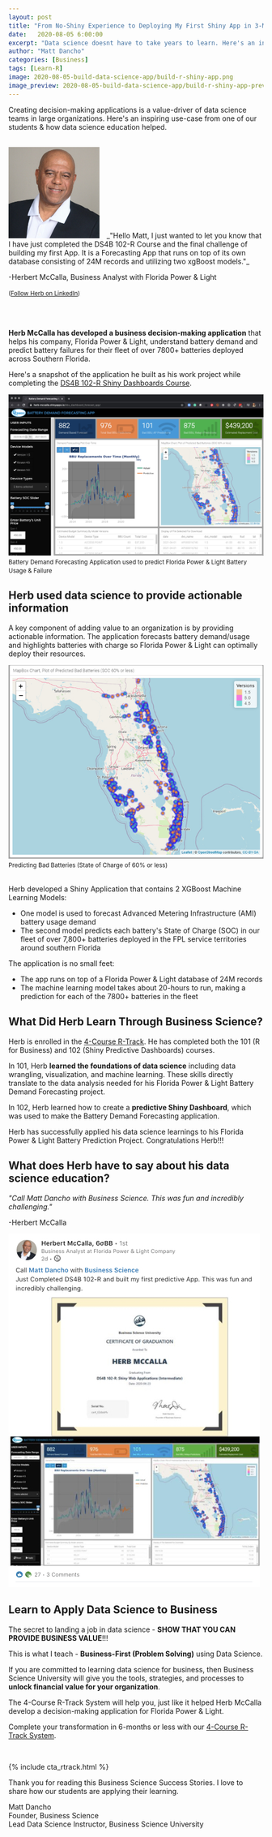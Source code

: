 ```yaml
---
layout: post
title: "From No-Shiny Experience to Deploying My First Shiny App in 3-Months"
date:   2020-08-05 6:00:00
excerpt: "Data science doesnt have to take years to learn. Here's an inspiring use-case from one of our students & how data science education helped add value to his company by creating a decision-making application."
author: "Matt Dancho"
categories: [Business]
tags: [Learn-R]
image: 2020-08-05-build-data-science-app/build-r-shiny-app.png
image_preview: 2020-08-05-build-data-science-app/build-r-shiny-app-preview.jpg
---
```




<p class="lead">
Creating decision-making applications is a value-driver of data science teams in large organizations. Here's an inspiring use-case from one of our students & how data science education helped.
</p>

<br>


<img src="/assets/2020-08-05-build-data-science-app/herb-data-scientist.jpeg" class="img-responsive img-circle pull-left" style="margin-right:10px; max-width: 180px;" />
_"Hello Matt, I just wanted to let you know that I have just completed the DS4B 102-R Course and the final challenge of building my first App. It is a Forecasting App that runs on top of its own database consisting of 24M records and utilizing two xgBoost models."_

-Herbert McCalla, Business Analyst with Florida Power & Light

<small>([Follow Herb on LinkedIn](https://www.linkedin.com/posts/activity-6681085824601329664-nu7W))</small>

<br><br>


**Herb McCalla has developed a business decision-making application** that helps his company, Florida Power & Light, understand battery demand and predict battery failures for their fleet of over 7800+ batteries deployed across Southern Florida.  

Here's a snapshot of the application he built as his work project while completing the [DS4B 102-R Shiny Dashboards Course](https://university.business-science.io/p/ds4b-102-r-shiny-web-application-business-level-1). 

<img src="/assets/2020-08-05-build-data-science-app/Battery-Demand-Forecasting-Application.jpg" border = "0" />

<div class="text-center"><small>Battery Demand Forecasting Application used to predict Florida Power & Light Battery Usage & Failure</small></div>


## Herb used data science to provide actionable information

A key component of adding value to an organization is by providing actionable information. The application forecasts battery demand/usage and highlights batteries with charge so Florida Power & Light can optimally deploy their resources. 

<img src="/assets/2020-08-05-build-data-science-app/Predicting-Bad-Batteries.jpg" border = "0" />
<div class="text-center"><small>Predicting Bad Batteries (State of Charge of 60% or less)</small></div>

<br>

Herb developed a Shiny Application that contains 2 XGBoost Machine Learning Models:

- One model is used to forecast Advanced Metering Infrastructure (AMI) battery usage demand
- The second model predicts each battery's State of Charge (SOC) in our fleet of over 7,800+ batteries deployed in the FPL service territories around southern Florida

The application is no small feet:

- The app runs on top of a Florida Power & Light database of 24M records
- The machine learning model takes about 20-hours to run, making a prediction for each of the 7800+ batteries in the fleet


## What Did Herb Learn Through Business Science?

Herb is enrolled in the [4-Course R-Track](https://university.business-science.io/p/4-course-bundle-machine-learning-and-web-applications-r-track-101-102-201-202a/). He has completed both the 101 (R for Business) and 102 (Shiny Predictive Dashboards) courses.

In 101, Herb **learned the foundations of data science** including data wrangling, visualization, and machine learning. These skills directly translate to the data analysis needed for his Florida Power & Light Battery Demand Forecasting project. 

In 102, Herb learned how to create a **predictive Shiny Dashboard**, which was used to make the Battery Demand Forecasting application. 

Herb has successfully applied his data science learnings to his Florida Power & Light Battery Prediction Project. Congratulations Herb!!!


## What does Herb have to say about his data science education?

_"Call Matt Dancho with Business Science. This was fun and incredibly challenging."_

-Herbert McCalla

<img src="/assets/2020-08-05-build-data-science-app/herb-quote.jpg" border = "0" />


## Learn to Apply Data Science to Business

The secret to landing a job in data science - **SHOW THAT YOU CAN PROVIDE BUSINESS VALUE**!!! 

This is what I teach - **Business-First (Problem Solving)** using Data Science.

If you are committed to learning data science for business, then Business Science University will give you the tools, strategies, and processes to **unlock financial value for your organization**.

The 4-Course R-Track System will help you, just like it helped Herb McCalla develop a decision-making application for Florida Power & Light.

Complete your transformation in 6-months or less with our [4-Course R-Track System](https://university.business-science.io/p/4-course-bundle-machine-learning-and-web-applications-r-track-101-102-201-202a/).


<br>

{% include cta_rtrack.html %}


Thank you for reading this Business Science Success Stories. I love to share how our students are applying their learning. 

Matt Dancho<br>
Founder, Business Science<br>
Lead Data Science Instructor, Business Science University
